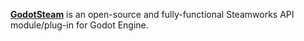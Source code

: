 [**GodotSteam**](https://godotsteam.com) is an open-source and fully-functional Steamworks API module/plug-in for Godot Engine.